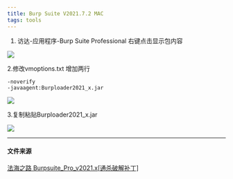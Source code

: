 ```yaml
---
title: Burp Suite V2021.7.2 MAC
tags: tools
---
```


1. 访达-应用程序-Burp Suite Professional 右键点击显示包内容

![](https://static.iihack.top/img/1.png)

2.修改vmoptions.txt 增加两行

```
-noverify
-javaagent:Burploader2021_x.jar
```

![](https://static.iihack.top/img/2.png)

3.复制粘贴Burploader2021_x.jar

![](https://static.iihack.top/img/3.png)

---

#### 文件来源

[法海之路 Burpsuite_Pro_v2021.x[通杀破解补丁]](https://www.fahai.org/index.php/archives/101/)
